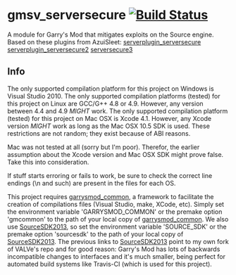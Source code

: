 # gmsv_serversecure [![Build Status](https://travis-ci.org/danielga/gmsv_serversecure.svg?branch=master)](https://travis-ci.org/danielga/gmsv_serversecure)

A module for Garry's Mod that mitigates exploits on the Source engine.
Based on these plugins from AzuiSleet:
[serverplugin_serversecure][1]
[serverplugin_serversecure2][2]
[serversecure3][3]

## Info

The only supported compilation platform for this project on Windows is Visual Studio 2010.
The only supported compilation platforms (tested) for this project on Linux are GCC/G\+\+ 4.8 or 4.9. However, any version between 4.4 and 4.9 *MIGHT* work.
The only supported compilation platform (tested) for this project on Mac OSX is Xcode 4.1. However, any Xcode version *MIGHT* work as long as the Mac OSX 10.5 SDK is used.
These restrictions are not random; they exist because of ABI reasons.

Mac was not tested at all (sorry but I'm poor). Therefor, the earlier assumption about the Xcode version and Mac OSX SDK might prove false. Take this into consideration.

If stuff starts erroring or fails to work, be sure to check the correct line endings (\n and such) are present in the files for each OS.

This project requires [garrysmod_common][4], a framework to facilitate the creation of compilations files (Visual Studio, make, XCode, etc). Simply set the environment variable 'GARRYSMOD\_COMMON' or the premake option 'gmcommon' to the path of your local copy of [garrysmod_common][4]. We also use [SourceSDK2013][5], so set the environment variable 'SOURCE_SDK' or the premake option 'sourcesdk' to the path of your local copy of [SourceSDK2013][5]. The previous links to [SourceSDK2013][5] point to my own fork of VALVe's repo and for good reason: Garry's Mod has lots of backwards incompatible changes to interfaces and it's much smaller, being perfect for automated build systems like Travis-CI (which is used for this project).


  [1]: http://gmodmodules.googlecode.com/svn/trunk/serverplugin_serversecure
  [2]: http://gmodmodules.googlecode.com/svn/trunk/serverplugin_serversecure2
  [3]: http://gmodmodules.googlecode.com/svn/trunk/serversecure3
  [4]: https://github.com/danielga/garrysmod_common
  [5]: https://github.com/danielga/sourcesdk-minimal

